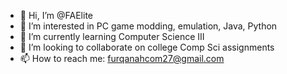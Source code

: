 - 👋 Hi, I’m @FAElite
- 👀 I’m interested in PC game modding, emulation, Java, Python
- 🌱 I’m currently learning Computer Science III
- 💞️ I’m looking to collaborate on college Comp Sci assignments
- 📫 How to reach me: furqanahcom27@gmail.com

<!---
FAElite/FAElite is a ✨ special ✨ repository because its `README.md` (this file) appears on your GitHub profile.
You can click the Preview link to take a look at your changes.
--->
